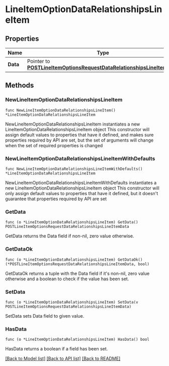 # LineItemOptionDataRelationshipsLineItem

## Properties

Name | Type | Description | Notes
------------ | ------------- | ------------- | -------------
**Data** | Pointer to [**POSTLineItemOptionsRequestDataRelationshipsLineItemData**](POSTLineItemOptionsRequestDataRelationshipsLineItemData.md) |  | [optional] 

## Methods

### NewLineItemOptionDataRelationshipsLineItem

`func NewLineItemOptionDataRelationshipsLineItem() *LineItemOptionDataRelationshipsLineItem`

NewLineItemOptionDataRelationshipsLineItem instantiates a new LineItemOptionDataRelationshipsLineItem object
This constructor will assign default values to properties that have it defined,
and makes sure properties required by API are set, but the set of arguments
will change when the set of required properties is changed

### NewLineItemOptionDataRelationshipsLineItemWithDefaults

`func NewLineItemOptionDataRelationshipsLineItemWithDefaults() *LineItemOptionDataRelationshipsLineItem`

NewLineItemOptionDataRelationshipsLineItemWithDefaults instantiates a new LineItemOptionDataRelationshipsLineItem object
This constructor will only assign default values to properties that have it defined,
but it doesn't guarantee that properties required by API are set

### GetData

`func (o *LineItemOptionDataRelationshipsLineItem) GetData() POSTLineItemOptionsRequestDataRelationshipsLineItemData`

GetData returns the Data field if non-nil, zero value otherwise.

### GetDataOk

`func (o *LineItemOptionDataRelationshipsLineItem) GetDataOk() (*POSTLineItemOptionsRequestDataRelationshipsLineItemData, bool)`

GetDataOk returns a tuple with the Data field if it's non-nil, zero value otherwise
and a boolean to check if the value has been set.

### SetData

`func (o *LineItemOptionDataRelationshipsLineItem) SetData(v POSTLineItemOptionsRequestDataRelationshipsLineItemData)`

SetData sets Data field to given value.

### HasData

`func (o *LineItemOptionDataRelationshipsLineItem) HasData() bool`

HasData returns a boolean if a field has been set.


[[Back to Model list]](../README.md#documentation-for-models) [[Back to API list]](../README.md#documentation-for-api-endpoints) [[Back to README]](../README.md)


